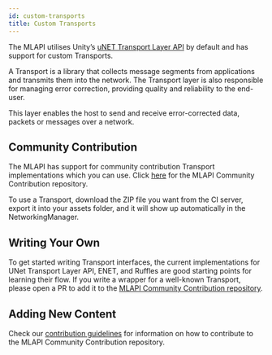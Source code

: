 ```yaml
---
id: custom-transports
title: Custom Transports
---
```


The MLAPI utilises Unity’s [uNET Transport Layer API](https://docs.unity3d.com/Manual/UNetUsingTransport.html) by default and has support for custom Transports. 

A Transport is a library that collects message segments from applications and transmits them into the network. The Transport layer is also responsible for managing error correction, providing quality and reliability to the end-user.

This layer enables the host to send and receive error-corrected data, packets or messages over a network.

## Community Contribution

The MLAPI has support for community contribution Transport implementations which you can use. Click [here](https://github.com/Unity-Technologies/MLAPI.Transports) for the MLAPI Community Contribution repository. 

To use a Transport, download the ZIP file you want from the CI server, export it into your assets folder, and it will show up automatically in the NetworkingManager.

## Writing Your Own

To get started writing Transport interfaces, the current implementations for UNet Transport Layer API, ENET, and Ruffles are good starting points for learning their flow. If you write a wrapper for a well-known Transport, please open a PR to add it to the [MLAPI Community Contribution repository](https://github.com/Unity-Technologies/mlapi-community-contributions).

## Adding New Content

Check our [contribution guidelines](https://github.com/Unity-Technologies/mlapi-community-contributions/blob/master/CONTRIBUTING.md) for information on how to contribute to the MLAPI Community Contribution repository.
